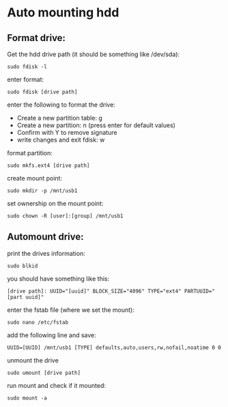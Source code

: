 # Auto mounting hdd

## Format drive:

Get the hdd drive path (it should be something like /dev/sda):

    sudo fdisk -l

enter format:
    
    sudo fdisk [drive path]

enter the following to format the drive:

* Create a new partition table: g
* Create a new partition: n (press enter for default values)
* Confirm with Y to remove signature
* write changes and exit fdisk: w


format partition:

    sudo mkfs.ext4 [drive path]

create mount point:

    sudo mkdir -p /mnt/usb1

set ownership on the mount point:

    sudo chown -R [user]:[group] /mnt/usb1


## Automount drive:

print the drives information:
    
    sudo blkid

you should have something like this:
    
    [drive path]: UUID="[uuid]" BLOCK_SIZE="4096" TYPE="ext4" PARTUUID="[part uuid]"

enter the fstab file (where we set the mount):

    sudo nano /etc/fstab

add the following line and save:

    UUID=[UUID] /mnt/usb1 [TYPE] defaults,auto,users,rw,nofail,noatime 0 0


unmount the drive

    sudo umount [drive path]

run mount and check if it mounted:

    sudo mount -a